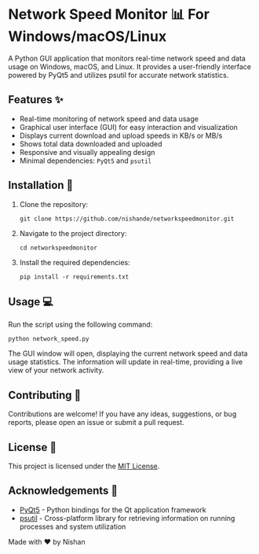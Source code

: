 # Network Speed Monitor 📊 For Windows/macOS/Linux

A Python GUI application that monitors real-time network speed and data usage on Windows, macOS, and Linux. It provides a user-friendly interface powered by PyQt5 and utilizes psutil for accurate network statistics.

## Features ✨

- Real-time monitoring of network speed and data usage
- Graphical user interface (GUI) for easy interaction and visualization
- Displays current download and upload speeds in KB/s or MB/s
- Shows total data downloaded and uploaded
- Responsive and visually appealing design
- Minimal dependencies: `PyQt5` and `psutil`

## Installation 🚀

1. Clone the repository:
   ```
   git clone https://github.com/nishande/networkspeedmonitor.git
   ```

2. Navigate to the project directory:
   ```
   cd networkspeedmonitor
   ```

3. Install the required dependencies:
   ```
   pip install -r requirements.txt
   ```

## Usage 💻

Run the script using the following command:
```
python network_speed.py
```

The GUI window will open, displaying the current network speed and data usage statistics. The information will update in real-time, providing a live view of your network activity.

## Contributing 🤝

Contributions are welcome! If you have any ideas, suggestions, or bug reports, please open an issue or submit a pull request.

## License 📄

This project is licensed under the [MIT License](LICENSE).

## Acknowledgements 🙏

- [PyQt5](https://pypi.org/project/PyQt5/) - Python bindings for the Qt application framework
- [psutil](https://github.com/giampaolo/psutil) - Cross-platform library for retrieving information on running processes and system utilization

Made with ❤️ by Nishan